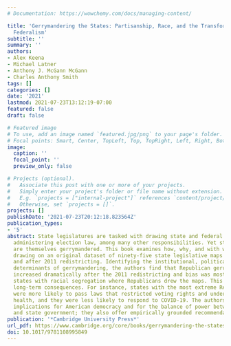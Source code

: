 ```yaml
---
# Documentation: https://wowchemy.com/docs/managing-content/

title: 'Gerrymandering the States: Partisanship, Race, and the Transformation of American
  Federalism'
subtitle: ''
summary: ''
authors:
- Alex Keena
- Michael Latner
- Anthony J. McGann McGann
- Charles Anthony Smith
tags: []
categories: []
date: '2021'
lastmod: 2021-07-23T13:12:19-07:00
featured: false
draft: false

# Featured image
# To use, add an image named `featured.jpg/png` to your page's folder.
# Focal points: Smart, Center, TopLeft, Top, TopRight, Left, Right, BottomLeft, Bottom, BottomRight.
image:
  caption: ''
  focal_point: ''
  preview_only: false

# Projects (optional).
#   Associate this post with one or more of your projects.
#   Simply enter your project's folder or file name without extension.
#   E.g. `projects = ["internal-project"]` references `content/project/deep-learning/index.md`.
#   Otherwise, set `projects = []`.
projects: []
publishDate: '2021-07-23T20:12:18.823564Z'
publication_types:
- '5'
abstract: State legislatures are tasked with drawing state and federal districts and
  administering election law, among many other responsibilities. Yet state legislatures
  are themselves gerrymandered. This book examines how, why, and with what consequences,
  drawing on an original dataset of ninety-five state legislative maps from before
  and after 2011 redistricting. Identifying the institutional, political, and geographic
  determinants of gerrymandering, the authors find that Republican gerrymandering
  increased dramatically after the 2011 redistricting and bias was most extreme in
  states with racial segregation where Republicans drew the maps. This bias has had
  long-term consequences. For instance, states with the most extreme Republican gerrymandering
  were more likely to pass laws that restricted voting rights and undermined public
  health, and they were less likely to respond to COVID-19. The authors examine the
  implications for American democracy and for the balance of power between federal
  and state government; they also offer empirically grounded recommendations for reform.
publication: '*Cambridge University Press*'
url_pdf: https://www.cambridge.org/core/books/gerrymandering-the-states/27FBE0280F339E739758A29DF7CD74A2
doi: 10.1017/9781108995849
---
```

